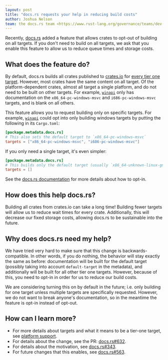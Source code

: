 ```yaml
---
layout: post
title: "docs.rs requests your help in reducing build costs"
author: Joshua Nelson
team: the docs.rs team <https://www.rust-lang.org/governance/teams/dev-tools#docs-rs>
---
```


Recently, [docs.rs] added a feature that allows crates to opt-out of building on all targets.
If you don't need to build on all targets, we ask that you enable this feature
to allow us to reduce queue times and storage costs.

## What does the feature do?

By default, docs.rs builds all crates published to [crates.io] for [every tier one target][metadata].
However, most crates have the same content on all target.
Of the platform-dependent crates, almost all target a single platform,
and do not need to be built on other targets.
For example, [`winapi`] only has documentation on the `x86_64-pc-windows-msvc`
and `i686-pc-windows-msvc` targets, and is blank on all others.

This feature allows you to request building only on specific targets.
For example, [`winapi`] could opt into only building windows targets
by putting the following in its `Cargo.toml`:

```toml
[package.metadata.docs.rs]
# This also sets the default target to `x86_64-pc-windows-msvc`
targets = ["x86_64-pc-windows-msvc", "i686-pc-windows-msvc"]
```

If you only need a single target, it's even simpler:

```toml
[package.metadata.docs.rs]
# This builds only the default target (usually `x86_64-unknown-linux-gnu`)
targets = []
```

See the [docs.rs documentation][metadata] for more details about how to opt-in.

## How does this help docs.rs?

Building all crates from crates.io can take a long time!
Building fewer targets will allow us to reduce wait times for every crate.
Additionally, this will decrease our fixed storage costs,
allowing docs.rs to be sustainable into the future.

## Why does docs.rs need my help?

We have tried very hard to make sure that this change is backwards-compatible.
In other words, if you do nothing, the behavior will stay exactly the same as before:
documentation will be built for the default target (possibly taking into account `default-target` in the metadata),
and additionally will be built for all other tier one targets.
However, because of this, you need to opt-in in order for us to reduce our build costs.

We are considering turning this on by default in the future;
i.e. only building for one target unless multiple targets are specifically requested.
However, we do not want to break anyone's documentation, so in the meantime the feature is opt-in instead of opt-out.

## How can I learn more?

- For more details about targets and what it means to be a tier-one target,
see [platform support].
- For details about the change, see the PR: [docs.rs#632](https://github.com/rust-lang/docs.rs/pull/632).
- For details about the motivation, see [docs.rs#343](https://github.com/rust-lang/docs.rs/issues/343).
- For future changes that this enables, see [docs.rs#563](https://github.com/rust-lang/docs.rs/issues/563#issuecomment-573321498).

[docs.rs]: https://docs.rs/
[crates.io]: https://crates.io/
[platform support]: https://forge.rust-lang.org/release/platform-support.html
[metadata]: https://docs.rs/about#metadata
[`winapi`]: https://docs.rs/winapi/
